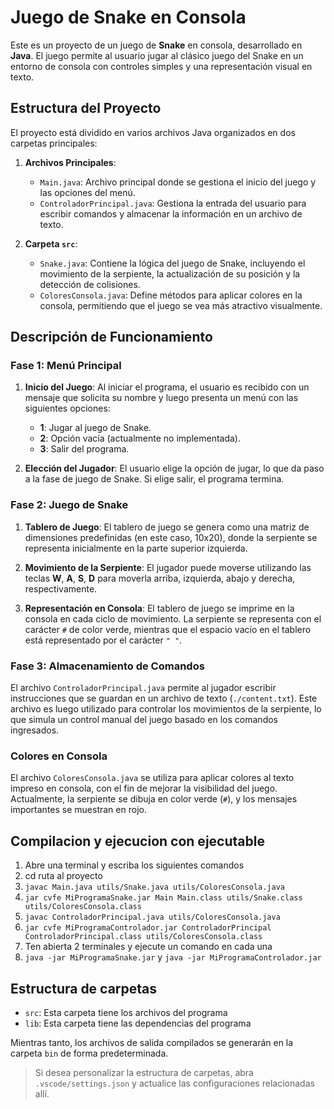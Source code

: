 # Juego de Snake en Consola

Este es un proyecto de un juego de **Snake** en consola, desarrollado en **Java**. El juego permite al usuario jugar al clásico juego del Snake en un entorno de consola con controles simples y una representación visual en texto.

## Estructura del Proyecto

El proyecto está dividido en varios archivos Java organizados en dos carpetas principales:

1. **Archivos Principales**:
   - `Main.java`: Archivo principal donde se gestiona el inicio del juego y las opciones del menú.
   - `ControladorPrincipal.java`: Gestiona la entrada del usuario para escribir comandos y almacenar la información en un archivo de texto.

2. **Carpeta `src`**:
   - `Snake.java`: Contiene la lógica del juego de Snake, incluyendo el movimiento de la serpiente, la actualización de su posición y la detección de colisiones.
   - `ColoresConsola.java`: Define métodos para aplicar colores en la consola, permitiendo que el juego se vea más atractivo visualmente.

## Descripción de Funcionamiento

### Fase 1: Menú Principal

1. **Inicio del Juego**:
   Al iniciar el programa, el usuario es recibido con un mensaje que solicita su nombre y luego presenta un menú con las siguientes opciones:
   - **1**: Jugar al juego de Snake.
   - **2**: Opción vacía (actualmente no implementada).
   - **3**: Salir del programa.

2. **Elección del Jugador**:
   El usuario elige la opción de jugar, lo que da paso a la fase de juego de Snake. Si elige salir, el programa termina.

### Fase 2: Juego de Snake

1. **Tablero de Juego**:
   El tablero de juego se genera como una matriz de dimensiones predefinidas (en este caso, 10x20), donde la serpiente se representa inicialmente en la parte superior izquierda.

2. **Movimiento de la Serpiente**:
   El jugador puede moverse utilizando las teclas **W**, **A**, **S**, **D** para moverla arriba, izquierda, abajo y derecha, respectivamente.

3. **Representación en Consola**:
   El tablero de juego se imprime en la consola en cada ciclo de movimiento. La serpiente se representa con el carácter `#` de color verde, mientras que el espacio vacío en el tablero está representado por el carácter `" "`.

### Fase 3: Almacenamiento de Comandos

El archivo `ControladorPrincipal.java` permite al jugador escribir instrucciones que se guardan en un archivo de texto (`./content.txt`). Este archivo es luego utilizado para controlar los movimientos de la serpiente, lo que simula un control manual del juego basado en los comandos ingresados.

### Colores en Consola

El archivo `ColoresConsola.java` se utiliza para aplicar colores al texto impreso en consola, con el fin de mejorar la visibilidad del juego. Actualmente, la serpiente se dibuja en color verde (`#`), y los mensajes importantes se muestran en rojo.

## Compilacion y ejecucion con ejecutable
1. Abre una terminal y escriba los siguientes comandos
2. cd ruta al proyecto
3. `javac Main.java utils/Snake.java utils/ColoresConsola.java`
4. `jar cvfe MiProgramaSnake.jar Main Main.class utils/Snake.class utils/ColoresConsola.class`
5. `javac ControladorPrincipal.java utils/ColoresConsola.java`
6. `jar cvfe MiProgramaControlador.jar ControladorPrincipal ControladorPrincipal.class utils/ColoresConsola.class`
7. Ten abierta 2 terminales y ejecute un comando en cada una
8. `java -jar MiProgramaSnake.jar` y `java -jar MiProgramaControlador.jar`


## Estructura de carpetas

- `src`: Esta carpeta tiene los archivos del programa
- `lib`: Esta carpeta tiene las dependencias del programa

Mientras tanto, los archivos de salida compilados se generarán en la carpeta `bin` de forma predeterminada.

> Si desea personalizar la estructura de carpetas, abra `.vscode/settings.json` y actualice las configuraciones relacionadas allí.